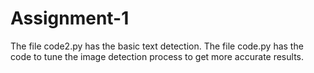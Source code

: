 # Assignment-1
The file code2.py has the basic text detection.
The file code.py has the code to tune the image detection process to get more accurate results.
